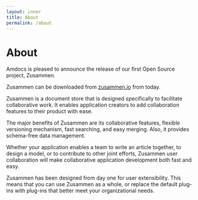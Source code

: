 ```yaml
---
layout: inner
title: About
permalink: /about
---
```

# About

Amdocs is pleased to announce the release of our first Open Source project, Zusammen. 

Zusammen can be downloaded from [zusammen.io](http://zusammen.io/) from today.

Zusammen is a document store that is designed specifically to facilitate collaborative work. It enables application creators to add collaboration features to their product with ease.

The major benefits of Zusammen are its collaborative features, flexible versioning mechanism, fast searching, and easy merging. Also, it provides schema-free data management.

Whether your application enables a team to write an article together, to design a model, or to contribute to other joint efforts, Zusammen user collaboration will make collaborative application development both fast and easy.

Zusammen has been designed from day one for user extensibility. This means that you can use Zusammen as a whole, or replace the default plug-ins with plug-ins that better meet your organizational needs.
